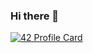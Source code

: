 ### Hi there 👋

[![42 Profile Card](https://1337-readme.vercel.app/api/profile?cursus=42cursus&dark=true&email=hide&login=obouadel)](https://github.com/mohouyizme/1337-readme)


